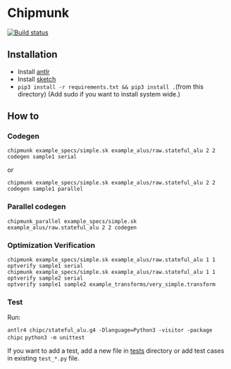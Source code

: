 # Chipmunk

[![Build status](https://ci.appveyor.com/api/projects/status/060fwhaq3vfvt22n/branch/master?svg=true)](https://ci.appveyor.com/project/anirudhSK/chipmunk-hhg5f/branch/master)

## Installation
- Install [antlr](https://www.antlr.org/)
- Install [sketch](https://people.csail.mit.edu/asolar/sketch-1.7.5.tar.gz)
- `pip3 install -r requirements.txt && pip3 install .`(from this directory)
(Add sudo if you want to install system wide.)

## How to

### Codegen

```shell
chipmunk example_specs/simple.sk example_alus/raw.stateful_alu 2 2 codegen sample1 serial
```

or
```shell
chipmunk example_specs/simple.sk example_alus/raw.stateful_alu 2 2 codegen sample1 parallel
```

### Parallel codegen

```shell
chipmunk_parallel example_specs/simple.sk example_alus/raw.stateful_alu 2 2 codegen
```

### Optimization Verification

```shell
chipmunk example_specs/simple.sk example_alus/raw.stateful_alu 1 1 optverify sample1 serial
chipmunk example_specs/simple.sk example_alus/raw.stateful_alu 1 1 optverify sample2 serial
optverify sample1 sample2 example_transforms/very_simple.transform
```

### Test

Run:

`antlr4 chipc/stateful_alu.g4 -Dlanguage=Python3 -visitor -package chipc`
`python3 -m unittest`

If you want to add a test, add a new file in [tests](tests/) directory or add
test cases in existing `test_*.py` file.
